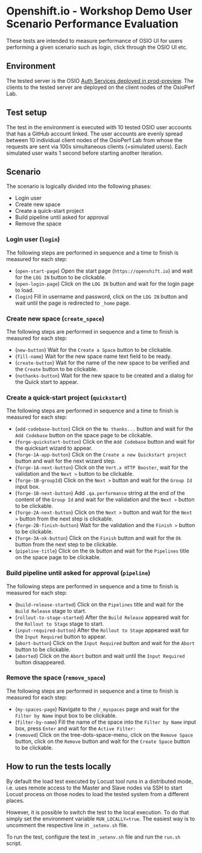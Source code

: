 # Openshift.io - Workshop Demo User Scenario Performance Evaluation
These tests are intended to measure performance of OSIO UI for users performing a given scenario such as login, click through the OSIO UI etc.

## Environment
The tested server is the OSIO [Auth Services deployed in prod-preview](https://auth.prod-preview.openshift.io/api/status).
The clients to the tested server are deployed on the client nodes 
of the OsioPerf Lab.

## Test setup
The test in the environment is executed with 10 tested OSIO user accounts that has a GitHub account linked.
The user accounts are evenly spread between 10 individual client nodes of the OsioPerf Lab
from whose the requests are sent via 100s simultaneous clients (=simulated users). Each simulated user waits 1 second
before starting another iteration.

## Scenario

The scenario is logically divided into the following phases:
 * Login user
 * Create new space
 * Create a quick-start project
 * Build pipeline until asked for approval
 * Remove the space

### Login user (`login`)
The following steps are performed in sequence and a time to finish is measured for each step:
 * (`open-start-page`) Open the start page (`https://openshift.io`) and wait for the `LOG IN` button to be clickable.
 * (`open-login-page`) Click on the `LOG IN` button and wait for the login page to load.
 * (`login`) Fill in username and password, click on the `LOG IN` button and wait until the page is redirected to `_home` page.

### Create new space (`create_space`)
The following steps are performed in sequence and a time to finish is measured for each step:
 * (`new-button`) Wait for the `Create a Space` button to be clickable.
 * (`fill-name`) Wait for the new space name text field to be ready.
 * (`create-button`) Wait for the name of the new space to be verified and the `Create` button to be clickable.
 * (`nothanks-button`) Wait for the new space to be created and a dialog for the Quick start to appear.

### Create a quick-start project (`quickstart`)
The following steps are performed in sequence and a time to finish is measured for each step:
 * (`add-codebase-button`) Click on the `No thanks...` button and wait for the `Add Codebase` button on the space page to be clickable.
 * (`forge-quickstart-button`) Click on the `Add Codebase` button and wait for the quicksart wizard to appear.
 * (`forge-1A-app-button`) Click on the `Create a new Quickstart project` button and wait for the next wizard step.
 * (`forge-1A-next-button`) Click on the `Vert.x HTTP Booster`, wait for the validation and the `Next >` button to be clickable.
 * (`forge-1B-groupId`) Click on the `Next >` button and wait for the `Group Id` input box.
 * (`forge-1B-next-button`) Add `.qa.performance` string at the end of the content of the `Group Id` and wait for the validation and the `Next >` button to be clickable.
 * (`forge-2A-next-button`) Click on the `Next >` button and wait for the `Next >` button from the next step is clickable.
 * (`forge-2B-finish-button`) Wait for the validation and the `Finish >` button to be clickable.
 * (`forge-3A-ok-button`) Click on the `Finish` button and wait for the `Ok` button from the next step to be clickable.
 * (`pipeline-title`) Click on the `Ok` button and wait for the `Pipelines` title on the space page to be clickable.

### Build pipeline until asked for approval (`pipeline`)
The following steps are performed in sequence and a time to finish is measured for each step:
 * (`build-release-started`) Click on the `Pipelines` title and wait for the `Build Release` stage to start.
 * (`rollout-to-stage-started`) After the `Build Release` appeared wait for the `Rollout to Stage` stage to start.
 * (`input-required-button`) After the `Rollout to Stage` appeared wait for the `Input Required` button to appear.
 * (`abort-button`) Click on the `Input Required` button and wait for the `Abort` button to be clickable.
 * (`aborted`) Click on the `Abort` button and wait until the `Input Required` button disappeared.

### Remove the space (`remove_space`)
The following steps are performed in sequence and a time to finish is measured for each step:
 * (`my-spaces-page`) Navigate to the `/_myspaces` page and wait for the `Filter by Name` input box to be clickable.
 * (`filter-by-name`) Fill the name of the space into the `Filter by Name` input box, press `Enter` and wait for the `Active Filter:`
 * (`removed`) Click on the tree-dots-space-menu, click on the `Remove Space` button, click on the `Remove` button and wait for the `Create Space` button to be clickable.

## How to run the tests locally
By default the load test executed by Locust tool runs in a distributed mode, i.e. uses remote access
to the Master and Slave nodes via SSH to start Locust process on those nodes to load the tested system
from a different places.

However, it is possible to switch the test to the local execution. To do that simply set the environment
variable `RUN_LOCALLY=true`. The easiest way is to uncomment the respective line in `_setenv.sh` file.

To run the test, configure the test in `_setenv.sh` file and run the `run.sh` script.
